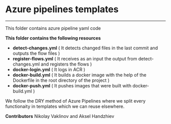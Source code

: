 # Azure pipelines templates
---
This folder contains azure pipeline yaml code

**This folder contains the following resources**

- **detect-changes.yml** ( It detects changed files in the last commit and outputs the flow files )
- **register-flows.yml** ( It receives as an input the output from detect-changes.yml and registers the flows )
- **docker-login.yml** ( It logs in ACR )
- **docker-build.yml** ( It builds a docker image with the help of the Dockerfile in the root directory of the project )
- **docker-push.yml** ( It pushes images that were built with docker-build.yml )


We follow the DRY method of Azure Pipelines where we split every functionaity in templates which we can reuse elsewhere.

**Contributors**
Nikolay Vaklinov
and Aksel Handzhiev
